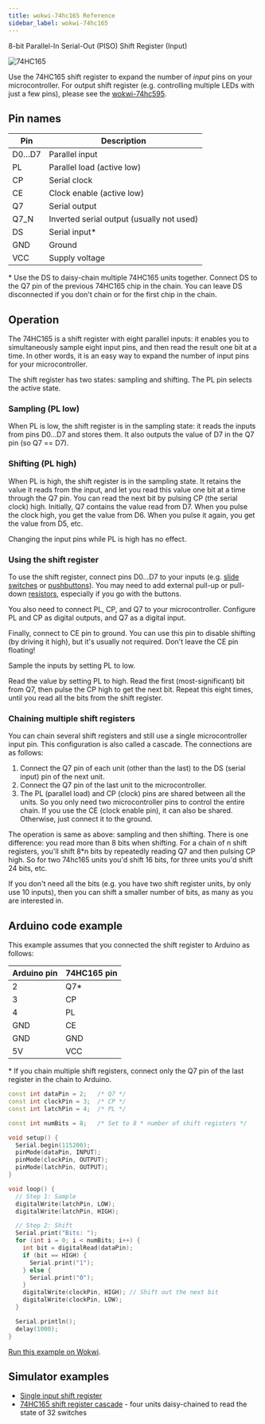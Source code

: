 ```yaml
---
title: wokwi-74hc165 Reference
sidebar_label: wokwi-74hc165
---
```


8-bit Parallel-In Serial-Out (PISO) Shift Register (Input)

![74HC165](wokwi-74hc165.svg)

Use the 74HC165 shift register to expand the number of _input_ pins on your microcontroller. For output shift register (e.g. controlling multiple LEDs with just a few pins), please see the [wokwi-74hc595](wokwi-74hc595).

## Pin names

| Pin   | Description                               |
| ----- | ----------------------------------------- |
| D0…D7 | Parallel input                            |
| PL    | Parallel load (active low)                |
| CP    | Serial clock                              |
| CE    | Clock enable (active low)                 |
| Q7    | Serial output                             |
| Q7_N  | Inverted serial output (usually not used) |
| DS    | Serial input\*                            |
| GND   | Ground                                    |
| VCC   | Supply voltage                            |

\* Use the DS to daisy-chain multiple 74HC165 units together. Connect DS to the Q7 pin of the previous 74HC165 chip in the chain. You can leave DS disconnected if you don't chain or for the first chip in the chain.

## Operation

The 74HC165 is a shift register with eight parallel inputs: it enables you to simultaneously sample eight input pins, and then read the result one bit at a time. In other words, it is an easy way to expand the number of input pins for your microcontroller.

The shift register has two states: sampling and shifting. The PL pin selects the active state.

### Sampling (PL low)

When PL is low, the shift register is in the sampling state: it reads the inputs from pins D0…D7 and stores them. It also outputs the value of D7 in the Q7 pin (so Q7 == D7).

### Shifting (PL high)

When PL is high, the shift register is in the sampling state. It retains the value it reads from the input, and let you read this value one bit at a time through the Q7 pin. You can read the next bit by pulsing CP (the serial clock) high. Initially, Q7 contains the value read from D7. When you pulse the clock high, you get the value from D6. When you pulse it again, you get the value from D5, etc.

Changing the input pins while PL is high has no effect.

### Using the shift register

To use the shift register, connect pins D0…D7 to your inputs (e.g. [slide switches](wokwi-slide-switch) or [pushbuttons](wokwi-pushbutton)). You may need to add external pull-up or pull-down [resistors](wokwi-resistor), especially if you go with the buttons.

You also need to connect PL, CP, and Q7 to your microcontroller. Configure PL and CP as digital outputs, and Q7 as a digital input.

Finally, connect to CE pin to ground. You can use this pin to disable shifting (by driving it high), but it's usually not required. Don't leave the CE pin floating!

Sample the inputs by setting PL to low.

Read the value by setting PL to high. Read the first (most-significant) bit from Q7, then pulse the CP high to get the next bit. Repeat this eight times, until you read all the bits from the shift register.

### Chaining multiple shift registers

You can chain several shift registers and still use a single microcontroller input pin. This configuration is also called a cascade. The connections are as follows:

1. Connect the Q7 pin of each unit (other than the last) to the DS (serial input) pin of the next unit.
2. Connect the Q7 pin of the last unit to the microcontroller.
3. The PL (parallel load) and CP (clock) pins are shared between all the units. So you only need two microcontroller pins to control the entire chain. If you use the CE (clock enable pin), it can also be shared. Otherwise, just connect it to the ground.

The operation is same as above: sampling and then shifting. There is one difference: you read more than 8 bits when shifting. For a chain of n shift registers, you'll shift 8\*n bits by repeatedly reading Q7 and then pulsing CP high. So for two 74hc165 units you'd shift 16 bits, for three units you'd shift 24 bits, etc.

If you don't need all the bits (e.g. you have two shift register units, by only use 10 inputs), then you can shift a smaller number of bits, as many as you are interested in.

## Arduino code example

This example assumes that you connected the shift register to Arduino as follows:

| Arduino pin | 74HC165 pin |
| ----------- | ----------- |
| 2           | Q7\*        |
| 3           | CP          |
| 4           | PL          |
| GND         | CE          |
| GND         | GND         |
| 5V          | VCC         |

\* If you chain multiple shift registers, connect only the Q7 pin of the last register in the chain to Arduino.

```cpp
const int dataPin = 2;   /* Q7 */
const int clockPin = 3;  /* CP */
const int latchPin = 4;  /* PL */

const int numBits = 8;   /* Set to 8 * number of shift registers */

void setup() {
  Serial.begin(115200);
  pinMode(dataPin, INPUT);
  pinMode(clockPin, OUTPUT);
  pinMode(latchPin, OUTPUT);
}

void loop() {
  // Step 1: Sample
  digitalWrite(latchPin, LOW);
  digitalWrite(latchPin, HIGH);

  // Step 2: Shift
  Serial.print("Bits: ");
  for (int i = 0; i < numBits; i++) {
    int bit = digitalRead(dataPin);
    if (bit == HIGH) {
      Serial.print("1");
    } else {
      Serial.print("0");
    }
    digitalWrite(clockPin, HIGH); // Shift out the next bit
    digitalWrite(clockPin, LOW);
  }

  Serial.println();
  delay(1000);
}
```

[Run this example on Wokwi](https://wokwi.com/projects/306031380875182657).

## Simulator examples

- [Single input shift register](https://wokwi.com/projects/306031380875182657)
- [74HC165 shift register cascade](https://wokwi.com/projects/306024460940476993) - four units daisy-chained to read the state of 32 switches
